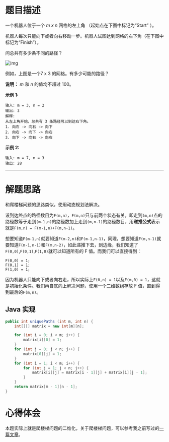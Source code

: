 # 题目描述

一个机器人位于一个 *m x n* 网格的左上角 （起始点在下图中标记为“Start” ）。

机器人每次只能向下或者向右移动一步。机器人试图达到网格的右下角（在下图中标记为“Finish”）。

问总共有多少条不同的路径？

![img](https://assets.leetcode-cn.com/aliyun-lc-upload/uploads/2018/10/22/robot_maze.png)

例如，上图是一个7 x 3 的网格。有多少可能的路径？

**说明：** *m* 和 *n* 的值均不超过 100。

**示例 1:**

```
输入: m = 3, n = 2
输出: 3
解释:
从左上角开始，总共有 3 条路径可以到达右下角。
1. 向右 -> 向右 -> 向下
2. 向右 -> 向下 -> 向右
3. 向下 -> 向右 -> 向右
```

**示例 2:**

```
输入: m = 7, n = 3
输出: 28
```

---

# 解题思路

和爬楼梯问题的思路类似，使用动态规划法解决。

设到达终点的路径数目为`F(m,n)`，`F(m,n)`只与前两个状态有关，即走到`(m,n)`点的路径数等于走到`(m-1,n)`的路径数加上走到`(m,n-1)`的路径数目，用**递推公式**表示就是`F(m,n) = F(m-1,n)+F(m,n-1)`。

想要知道`F(m-1,n)`就要知道`F(m-2,n)`和`F(m-1,n-1)`，同理，想要知道`F(m,n-1)`就要知道`F(m-1,n-1)`和`F(m,n-2)`，如此递推下去，到边缘，我们知道了`F(0,0)`,`F(0,1)`,`F(1,0)`就可以知道所有的 F 值。而我们可以直接得到：

```
F(0,0) = 1;
F(0,1) = 1;
F(1,0) = 1;
```

因为机器人只能向下或者向右走，所以实际上`F(0,n) = 1`以及`F(m,0) = 1`，这就是初始化条件。我们再自底向上解决问题，使用一个二维数组存放 F 值，直到得到最后的`F(m,n)`。

## Java 实现

```java
public int uniquePaths (int m, int n) {
    int[][] matrix = new int[m][n];

    for (int i = 0; i < m; i++) {
        matrix[i][0] = 1;
    }
    for (int j = 0; j < n; j++) {
        matrix[0][j] = 1;
    }
    for (int i = 1; i < m; i++) {
        for (int j = 1; j < n; j++) {
            matrix[i][j] = matrix[i - 1][j] + matrix[i][j - 1];
        }
    }
    return matrix[m - 1][n - 1];
}
```

# 心得体会

本题实际上就是爬楼梯问题的二维化，关于爬楼梯问题，可以参考我之前写过的[一篇文章](https://github.com/yuzhenzero/leetcode/blob/master/Note/%E5%88%9D%E7%BA%A7%E5%8A%A8%E6%80%81%E8%A7%84%E5%88%92.md)。